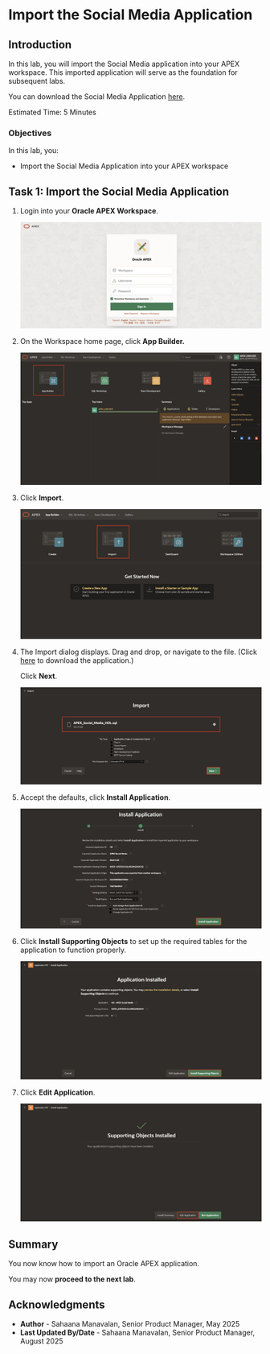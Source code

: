 # Import the Social Media Application

## Introduction

In this lab, you will import the Social Media application into your APEX workspace. This imported application will serve as the foundation for subsequent labs.

You can download the Social Media Application [here](https://c4u04.objectstorage.us-ashburn-1.oci.customer-oci.com/p/EcTjWk2IuZPZeNnD_fYMcgUhdNDIDA6rt9gaFj_WZMiL7VvxPBNMY60837hu5hga/n/c4u04/b/livelabsfiles/o/labfiles/APEX_Social_Media_HOL.sql).

Estimated Time: 5 Minutes

### Objectives

In this lab, you:

- Import the Social Media Application into your APEX workspace

## Task 1: Import the Social Media Application

1. Login into your **Oracle APEX Workspace**.

   ![Login into your APEX account](images/apex-login.png " ")

2. On the Workspace home page, click **App Builder.**

    ![Click App Builder](images/homepage_app.png " ")

3. Click **Import**.

    ![Click Import](images/click-import.png " ")
4. The Import dialog displays. Drag and drop, or navigate to the file. (Click [here](https://c4u04.objectstorage.us-ashburn-1.oci.customer-oci.com/p/EcTjWk2IuZPZeNnD_fYMcgUhdNDIDA6rt9gaFj_WZMiL7VvxPBNMY60837hu5hga/n/c4u04/b/livelabsfiles/o/labfiles/APEX_Social_Media_HOL.sql) to download the application.)

    Click **Next**.

    ![Click Import](images/import1.png " ")

5. Accept the defaults, click **Install Application**.

    ![Click Import](images/install_page.png " ")
6. Click **Install Supporting Objects** to set up the required tables for the application to function properly.

    ![Click Import](images/install_page2.png " ")

7. Click **Edit Application**.

   ![Click Import](images/install_page3.png " ")

## Summary

You now know how to import an Oracle APEX application.

You may now **proceed to the next lab**.

## Acknowledgments

- **Author** - Sahaana Manavalan, Senior Product Manager, May 2025
- **Last Updated By/Date** - Sahaana Manavalan, Senior Product Manager, August 2025
